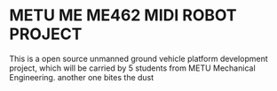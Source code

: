 # METU ME ME462 MIDI ROBOT PROJECT  

This is a open source unmanned ground vehicle platform development project, which will be carried by 5 students from METU Mechanical Engineering.
another one bites the dust
